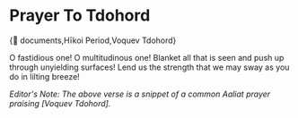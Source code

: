 # Prayer To Tdohord

{📄 documents,Hīkoi Period,Voquev Tdohord}

O fastidious one! O multitudinous one!
Blanket all that is seen and push up through unyielding surfaces!
Lend us the strength that we may sway as you do in lilting breeze!

*Editor's Note: The above verse is a snippet of a common Aaliat prayer praising [Voquev Tdohord].*